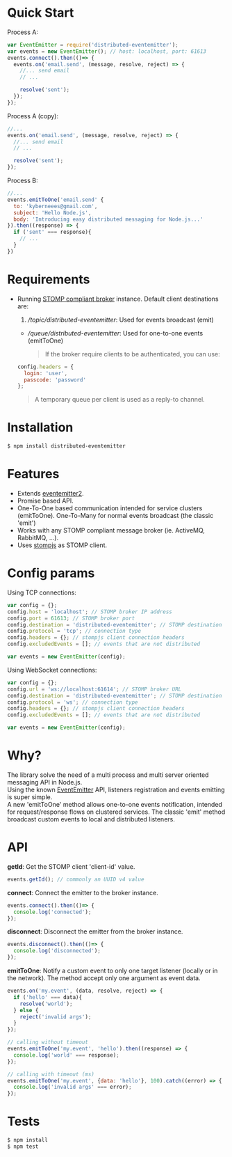 # Quick Start
Process A:

```js
var EventEmitter = require('distributed-eventemitter');
var events = new EventEmitter(); // host: localhost, port: 61613
events.connect().then(()=> {
  events.on('email.send', (message, resolve, reject) => {
    //... send email
    // ...

    resolve('sent');
  });
});
```

Process A (copy):

```js
//...
events.on('email.send', (message, resolve, reject) => {
  //... send email
  // ...

  resolve('sent');
});
```

Process B:

```js
//...
events.emitToOne('email.send' {
  to: 'kyberneees@gmail.com',
  subject: 'Hello Node.js',
  body: 'Introducing easy distributed messaging for Node.js...'
}).then((response) => {
  if ('sent' === response){
    // ...
  }
})
```

# Requirements
- Running [STOMP compliant broker](http://activemq.apache.org/installation.html) instance. Default client destinations are:
  1. _/topic/distributed-eventemitter_: Used for events broadcast (emit)
  - _/queue/distributed-eventemitter_: Used for one-to-one events (emitToOne)

    > If the broker require clients to be authenticated, you can use:

  ```js
  config.headers = {
    login: 'user',
    passcode: 'password'
  };
  ```

  > A temporary queue per client is used as a reply-to channel.

# Installation

```bash
$ npm install distributed-eventemitter
```

# Features
- Extends [eventemitter2](https://www.npmjs.com/package/eventemitter2/).
- Promise based API.
- One-To-One based communication intended for service clusters (emitToOne). One-To-Many for normal events broadcast (the classic 'emit')
- Works with any STOMP compliant message broker (ie. ActiveMQ, RabbitMQ,  ...).
- Uses [stompjs](https://www.npmjs.com/package/stompjs/) as STOMP client.

# Config params
Using TCP connections:

```js
var config = {};
config.host = 'localhost'; // STOMP broker IP address
config.port = 61613; // STOMP broker port
config.destination = 'distributed-eventemitter'; // STOMP destination
config.protocol = 'tcp'; // connection type
config.headers = {}; // stompjs client connection headers
config.excludedEvents = []; // events that are not distributed

var events = new EventEmitter(config);
```

Using WebSocket connections:

```js
var config = {};
config.url = 'ws://localhost:61614'; // STOMP broker URL
config.destination = 'distributed-eventemitter'; // STOMP destination
config.protocol = 'ws'; // connection type
config.headers = {}; // stompjs client connection headers
config.excludedEvents = []; // events that are not distributed

var events = new EventEmitter(config);
```

# Why?
  The library solve the need of a multi process and multi server oriented messaging API in Node.js.<br>  Using the known [EventEmitter](https://nodejs.org/api/events.html/) API, listeners registration and events emitting is super simple.<br>  A new 'emitToOne' method allows one-to-one events notification, intended for request/response flows on clustered services. The classic 'emit' method broadcast custom events to local and distributed listeners.

# API
**getId**: Get the STOMP client 'client-id' value.

```js
events.getId(); // commonly an UUID v4 value
```

**connect**: Connect the emitter to the broker instance.

```js
events.connect().then(()=> {
  console.log('connected');
});
```

**disconnect**: Disconnect the emitter from the broker instance.

```js
events.disconnect().then(()=> {
  console.log('disconnected');
});
```

**emitToOne**: Notify a custom event to only one target listener (locally or in the network). The method accept only one argument as event data.

```js
events.on('my.event', (data, resolve, reject) => {
  if ('hello' === data){
    resolve('world');
  } else {
    reject('invalid args');
  }
});

// calling without timeout
events.emitToOne('my.event', 'hello').then((response) => {
  console.log('world' === response);
});

// calling with timeout (ms)
events.emitToOne('my.event', {data: 'hello'}, 100).catch((error) => {
  console.log('invalid args' === error);
});
```

# Tests

```bash
$ npm install
$ npm test
```
